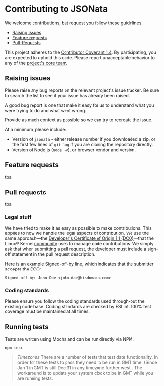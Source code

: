 # Contributing to JSONata

We welcome contributions, but request you follow these guidelines.

 - [Raising issues](#raising-issues)
 - [Feature requests](#feature-requests)
 - [Pull-Requests](#pull-requests)

This project adheres to the [Contributor Covenant 1.4](http://contributor-covenant.org/version/1/4/). By participating, you are expected to uphold this code. Please report unacceptable behavior to any of the [project's core team](https://github.com/orgs/jsonata-js/teams/core).

## Raising issues

Please raise any bug reports on the relevant project's issue tracker. Be sure to search the list to see if your issue has already been raised.

A good bug report is one that make it easy for us to understand what you were trying to do and what went wrong.

Provide as much context as possible so we can try to recreate the issue.

At a minimum, please include:

 - Version of `jsonata` - either release number if you downloaded a zip, or the first few lines of `git log` if you are cloning the repository directly.
 - Version of Node.js (`node -v`), or browser vendor and version.


## Feature requests

tba

## Pull requests

tba

### Legal stuff

We have tried to make it as easy as possible to make contributions. This applies to how we handle the legal aspects of contribution. We use the same approach&mdash;the [Developer's Certificate of Origin 1.1 (DCO)](DCO1.1.txt)&mdash;that the Linux&reg; Kernel [community](http://elinux.org/Developer_Certificate_Of_Origin) uses to manage code contributions. We simply ask that when submitting a pull request, the developer must include a sign-off statement in the pull request description.

Here is an example Signed-off-by line, which indicates that the submitter accepts the DCO:

```
Signed-off-by: John Doe <john.doe@hisdomain.com>
```

### Coding standards

Please ensure you follow the coding standards used through-out the existing code base. Coding standards are checked by ESLint. 100% test coverage must be maintained at all times.

## Running tests

Tests are written using Mocha and can be run directly via NPM.

```
npm test
```

> *Timezones* There are a number of tests that test date functionality. In order for these tests to pass they need to be run in GMT time. (Since Jan 1 in GMT is still Dec 31 in any timezone further west). The workaround is to update your system clock to be in GMT while you are running tests.
